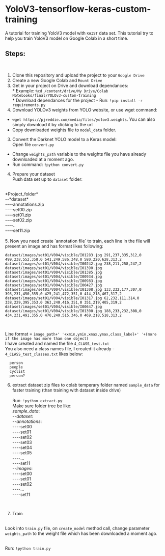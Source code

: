 # YoloV3-tensorflow-keras-custom-training
A tutorial for training YoloV3 model with `KAIST` data set. This tutorial try to help you train YoloV3 model on Google Colab in a short time.
</br>**<h2>Steps:</h2>**</br>
1. Clone this repository and upload the project to your `Google Drive`
2. Create a new Google Colab and `Mount Drive`
3. Get in your project on Drive and download dependances:
</br> * Example: `%cd /content/drive/My Drive/Colab Notebooks/final/YOLOv3-custom-training`
<br> * Download dependances for the project - Run: `!pip install -r requirements.py`
2. Download YOLOv3 weights from YOLO website, or use wget command:
* `wget https://pjreddie.com/media/files/yolov3.weights`. You can also simply download it by clicking to the url 
* Copy downloaded weights file to `model_data` folder.
3. Convert the Darknet YOLO model to a Keras model:
<br>Open file `convert.py`<br>
* Change `weights_path` variable to the weights file you have already downloaded at a moment ago.<br>
* Run command: `!python convert.py`
4. Prepare your dataset
<br> Push data set up to `dataset` folder:
<br>
*Project_folder*<br>
     --*dataset*<br>
     ----annotations.zip<br>
     ----set00.zip<br>
     ----set01.zip<br>
     ----set02.zip<br>
     ----..<br>
     ----set11.zip<br>
<br>
5. Now you need create `annotation file` to train, each line in the file will present an image and has format likes following:
<br>

    dataset/images/set01/V004/visible/I01283.jpg 291,237,335,312,0 499,238,552,358,0 541,249,586,348,0 580,220,628,313,2 
    dataset/images/set01/V004/visible/I00242.jpg 238,211,258,247,2 
    dataset/images/set01/V004/visible/I01390.jpg 
    dataset/images/set01/V004/visible/I01385.jpg 
    dataset/images/set01/V004/visible/I00934.jpg 
    dataset/images/set01/V004/visible/I00983.jpg 
    dataset/images/set01/V004/visible/I00427.jpg 
    dataset/images/set01/V004/visible/I01308.jpg 133,232,177,307,0 393,231,450,355,0 425,241,472,351,0 414,218,467,317,2 
    dataset/images/set01/V004/visible/I01317.jpg 62,232,111,314,0 338,229,395,353,0 363,240,416,351,0 351,219,405,319,2 
    dataset/images/set01/V004/visible/I00647.jpg 
    dataset/images/set01/V004/visible/I01300.jpg 188,233,232,308,0 434,231,491,355,0 470,240,515,346,0 469,218,518,313,2 
    
    
<br>

Line format = `image_path+' '+xmin,ymin,xmax,ymax,class_label+' '+(more if the image has more than one object)`
<br> I have created and named the file `4_CLASS_test.txt`
<br> You also need a class names file, I created it already - `4_CLASS_test_classes.txt` likes below:<br>

      person
      people
      cyclist
      person?


6. extract dataset zip files to colab temperary folder named `sample_data` for faster training (than training with dataset inside drive)<br>
<br> Run: `!python extract.py`
<br>Make sure folder tree be like: <br>
*sample_data*:<br>
  --*dataset*:<br>
  --*annotations*:<br>
  ----set00<br>
  ----set01<br>
  ----set02<br>
  ----set03<br>
  ----set04<br>
  ----set05<br>
  ----...<br>
  ----set11<br>
  --*images*:<br>
  ----set00<br>
  ----set01<br>
  ----set02<br>
  ----...<br>
  ----set11<br>
<br>

7. Train


<br> Look into `train.py` file, on `create_model` method call, change parameter `weights_path` to the weight file which has been downloaded a moment ago.

<br> Run: `!python train.py`
